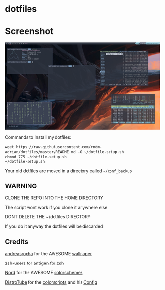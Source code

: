 # dotfiles

# Screenshot

![Screenshot](./screenshot.png)

Commands to Install my dotfiles:
```
wget https://raw.githubusercontent.com/rndm-adrian/dotfiles/master/README.md -O ~/dotfile-setup.sh
chmod 775 ~/dotfile-setup.sh
~/dotfile-setup.sh
```
Your old dotfiles are moved in a directory called 
`
~/conf_backup
`


## WARNING
CLONE THE REPO INTO THE HOME DIRECTORY

The script wont work if you clone it anywhere else

DONT DELETE THE ~/dotfiles DIRECTORY

If you do it anyway the dotfiles will be discarded

## Credits
[andreasrocha](https://www.deviantart.com/andreasrocha) for the AWESOME [wallpaper](https://www.deviantart.com/andreasrocha/art/Mountain-Pass-746561460)

[zsh-users](https://github.com/zsh-users/) for [antigen for zsh](https://github.com/zsh-users/antigen)

[Nord](nordtheme.com) for the AWESOME [colorschemes](git.io/nord)

[DistroTube](youtube.com/distrotube) for the [colorscripts](https://gitlab.com/dwt1/shell-color-scripts) and his [Config](https:https://gitlab.com/dwt1/dotfiles)
